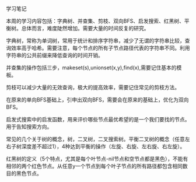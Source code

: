 学习笔记

本周的学习内容包括：字典树、并查集、剪枝、双向BFS、启发搜索、红黑树、平衡树。总体而言，难度陡然增加。需要大量的时间反复的研究。

字典树，常称为单词树，常用于统计和排序字符串，减少了无谓的字符串比较，查询效率高于哈希。需要注意，每个节点的所有子节点路径代表的字符串不同。利用字符串的公共前缀来降低查询的时间开销。

并查集的操作包括三步，makeset(s),unionset(x,y),find(x),需要记住基本的模板。

剪枝可以减少大量的无效查询，极大的提高效率，需要记住常见的剪枝方法。

在原来的单向BFS基础上，引申出双向BFS，需要会在原来的基础上，优化为双向BFS。

启发式搜索中的启发函数，用来评价哪些节点最优希望的是一个我们要找的节点。用于告知搜索方向。

常见的几个关于树的概念，树，二叉树，二叉搜索树。平衡二叉树的概念（任意左右子树深度差不超过1），4种达到平衡的操作（左旋、右旋、左右旋、右左旋）。

红黑树的定义（5个特点，尤其是每个叶节点-nil节点和空节点都是黑色），不能有相邻的两个红色节点。从任意y一个节点到每个叶子节点的所有路径都包含相同数目的黑色节点。